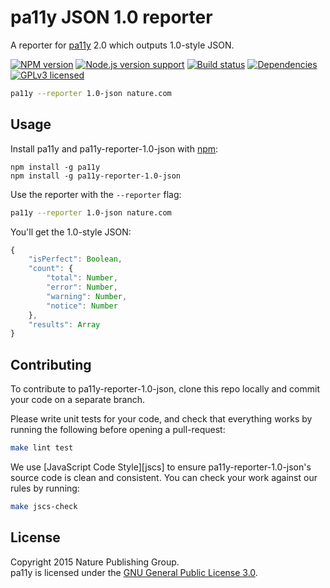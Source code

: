 
pa11y JSON 1.0 reporter
=======================

A reporter for [pa11y][pa11y] 2.0 which outputs 1.0-style JSON.

[![NPM version][shield-npm]][info-npm]
[![Node.js version support][shield-node]][info-node]
[![Build status][shield-build]][info-build]
[![Dependencies][shield-dependencies]][info-dependencies]
[![GPLv3 licensed][shield-license]][info-license]

```sh
pa11y --reporter 1.0-json nature.com
```


Usage
-----

Install pa11y and pa11y-reporter-1.0-json with [npm][npm]:

```
npm install -g pa11y
npm install -g pa11y-reporter-1.0-json
```

Use the reporter with the `--reporter` flag:

```sh
pa11y --reporter 1.0-json nature.com
```

You'll get the 1.0-style JSON:

```js
{
    "isPerfect": Boolean,
    "count": {
        "total": Number,
        "error": Number,
        "warning": Number,
        "notice": Number
    },
    "results": Array
}
```


Contributing
------------

To contribute to pa11y-reporter-1.0-json, clone this repo locally and commit your code on a separate branch.

Please write unit tests for your code, and check that everything works by running the following before opening a pull-request:

```sh
make lint test
```

We use [JavaScript Code Style][jscs] to ensure pa11y-reporter-1.0-json's source code is clean and consistent. You can check your work against our rules by running:

```sh
make jscs-check
```


License
-------

Copyright 2015 Nature Publishing Group.  
pa11y is licensed under the [GNU General Public License 3.0][info-license].



[npm]: https://www.npmjs.com/
[pa11y]: https://github.com/nature/pa11y

[info-dependencies]: https://gemnasium.com/nature/pa11y-reporter-1.0-json
[info-license]: LICENSE
[info-node]: package.json
[info-npm]: https://www.npmjs.com/package/pa11y-reporter-1.0-json
[info-build]: https://travis-ci.org/nature/pa11y-reporter-1.0-json
[shield-dependencies]: https://img.shields.io/gemnasium/nature/pa11y-reporter-1.0-json.svg
[shield-license]: https://img.shields.io/badge/license-GPLv3-blue.svg
[shield-node]: https://img.shields.io/node/v/pa11y-reporter-1.0-json.svg?label=node.js%20support
[shield-npm]: https://img.shields.io/npm/v/pa11y-reporter-1.0-json.svg
[shield-build]: https://img.shields.io/travis/nature/pa11y-reporter-1.0-json/master.svg
